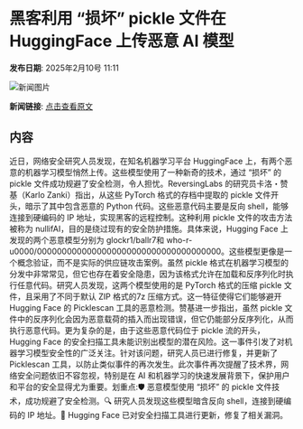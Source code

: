 # 黑客利用 “损坏” pickle 文件在 HuggingFace 上传恶意 AI 模型

**发布日期**: 2025年2月10号 11:11

![新闻图片](https://upload.chinaz.com/2025/0210/6387478268805953733878390.png)

**新闻链接**: [点击查看原文](https://www.aibase.com/zh/news/15201)

## 内容

近日，网络安全研究人员发现，在知名机器学习平台 HuggingFace 上，有两个恶意的机器学习模型悄然上传。这些模型使用了一种新奇的技术，通过 “损坏” 的 pickle 文件成功规避了安全检测，令人担忧。ReversingLabs 的研究员卡洛・赞基（Karlo Zanki）指出，从这些 PyTorch 格式的存档中提取的 pickle 文件开头，暗示了其中包含恶意的 Python 代码。这些恶意代码主要是反向 shell，能够连接到硬编码的 IP 地址，实现黑客的远程控制。这种利用 pickle 文件的攻击方法被称为 nullifAI，目的是绕过现有的安全防护措施。具体来说，Hugging Face 上发现的两个恶意模型分别为 glockr1/ballr7和 who-r-u0000/0000000000000000000000000000000000000。这些模型更像是一个概念验证，而不是实际的供应链攻击案例。虽然 pickle 格式在机器学习模型的分发中非常常见，但它也存在着安全隐患，因为该格式允许在加载和反序列化时执行任意代码。研究人员发现，这两个模型使用的是 PyTorch 格式的压缩 pickle 文件，且采用了不同于默认 ZIP 格式的7z 压缩方式。这一特征使得它们能够避开 Hugging Face 的 Picklescan 工具的恶意检测。赞基进一步指出，虽然 pickle 文件中的反序列化会因为恶意载荷的插入而出现错误，但它仍能部分反序列化，从而执行恶意代码。更为复杂的是，由于这些恶意代码位于 pickle 流的开头，Hugging Face 的安全扫描工具未能识别出模型的潜在风险。这一事件引发了对机器学习模型安全性的广泛关注。针对该问题，研究人员已进行修复，并更新了 Picklescan 工具，以防止类似事件的再次发生。此次事件再次提醒了技术界，网络安全问题依旧不容忽视，特别是在 AI 和机器学习的快速发展背景下，保护用户和平台的安全显得尤为重要。划重点:🛡️ 恶意模型使用 “损坏” 的 pickle 文件技术，成功规避了安全检测。🔍 研究人员发现这些模型暗含反向 shell，连接到硬编码的 IP 地址。🔧 Hugging Face 已对安全扫描工具进行更新，修复了相关漏洞。
